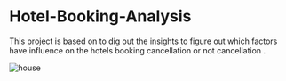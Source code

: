 # Hotel-Booking-Analysis
This project is based on to dig out the insights to figure out which factors have influence on the  hotels booking cancellation or not cancellation .


![house](https://github.com/FaisalAwa/Hotel-Booking-Analysis/assets/96324075/392a7592-9d9e-4e80-be43-3c4060a566f7)

